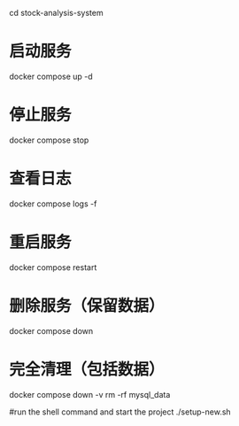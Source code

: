 cd stock-analysis-system
# 启动服务
docker compose up -d

# 停止服务
docker compose stop

# 查看日志
docker compose logs -f

# 重启服务
docker compose restart

# 删除服务（保留数据）
docker compose down

# 完全清理（包括数据）
docker compose down -v
rm -rf mysql_data

#run the shell command and start the project
./setup-new.sh
